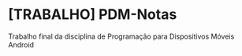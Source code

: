 # [TRABALHO] PDM-Notas
Trabalho final da disciplina de Programação para Dispositivos Móveis Android
